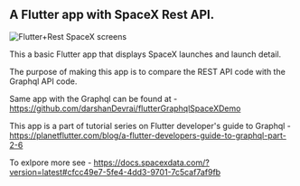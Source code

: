 
## A Flutter app with SpaceX Rest API.
 ![Flutter+Rest SpaceX screens](https://firebasestorage.googleapis.com/v0/b/planet-flutter1.appspot.com/o/blog%2FTGoFQhabh5HuWGaO0II6%2F1571556985318_spaceXGraphqlScreens.png?alt=media&token=d4dda6cc-2f75-4932-815a-0968ce48d39d) 

This a basic Flutter app that displays SpaceX launches and launch detail.

The purpose of making this app is to compare the REST API code with the Graphql API code.

Same app with the Graphql can be found at - 
https://github.com/darshanDevrai/flutterGraphqlSpaceXDemo

This app is a part of tutorial series on Flutter developer's guide to Graphql - 
https://planetflutter.com/blog/a-flutter-developers-guide-to-graphql-part-2-6

To exlpore more see -
https://docs.spacexdata.com/?version=latest#cfcc49e7-5fe4-4dd3-9701-7c5caf7af9fb

